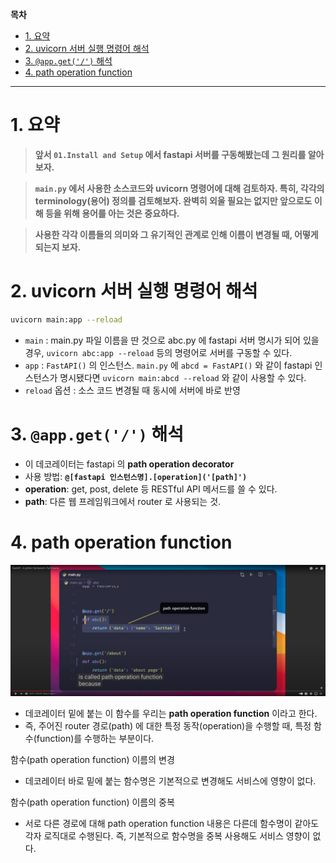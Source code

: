 **목차**

- [1. 요약](#1-요약)
- [2. uvicorn 서버 실행 명령어 해석](#2-uvicorn-서버-실행-명령어-해석)
- [3. `@app.get('/')` 해석](#3-appget-해석)
- [4. path operation function](#4-path-operation-function)

---

# 1. 요약

> **앞서 `01.Install and Setup` 에서 fastapi 서버를 구동해봤는데 그 원리를 알아보자.**

> **`main.py` 에서 사용한  소스코드와 uvicorn 명령어에 대해 검토하자. 특히, 각각의 terminology(용어) 정의를 검토해보자. 완벽히 외울 필요는 없지만 앞으로도 이해 등을 위해 용어를 아는 것은 중요하다.**

> **사용한 각각 이름들의 의미와 그 유기적인 관계로 인해 이름이 변경될 때, 어떻게 되는지 보자.**

# 2. uvicorn 서버 실행 명령어 해석

``` bash
uvicorn main:app --reload
```

- `main` : main.py 파일 이름을 딴 것으로 abc.py 에 fastapi 서버 명시가 되어 있을 경우, `uvicorn abc:app --reload` 등의 명령어로 서버를 구동할 수 있다.
- `app` : `FastAPI()` 의 인스턴스. `main.py` 에 `abcd = FastAPI()` 와 같이 fastapi 인스턴스가 명시됐다면 `uvicorn main:abcd --reload` 와 같이 사용할 수 있다.
- `reload` 옵션 : 소스 코드 변경될 때 동시에 서버에 바로 반영

# 3. `@app.get('/')` 해석

- 이 데코레이터는 fastapi 의 **path operation decorator**
- 사용 방법: **`@[fastapi 인스턴스명].[operation]('[path]')`**
- **operation**: get, post, delete 등 RESTful API 메서드를 쓸 수 있다.
- **path**: 다른 웹 프레임워크에서 router 로 사용되는 것.

# 4. path operation function

![](/.uploads/2021-08-29-23-04-04.png)

- 데코레이터 밑에 붙는 이 함수를 우리는 **path operation function** 이라고 한다.
- 즉, 주어진 router 경로(path) 에 대한 특정 동작(operation)을 수행할 때, 특정 함수(function)를 수행하는 부분이다.

함수(path operation function) 이름의 변경

- 데코레이터 바로 밑에 붙는 함수명은 기본적으로 변경해도 서비스에 영향이 없다.

함수(path operation function) 이름의 중복

- 서로 다른 경로에 대해 path operation function 내용은 다른데 함수명이 같아도 각자 로직대로 수행된다. 즉, 기본적으로 함수명을 중복 사용해도 서비스 영향이 없다.
